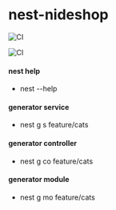 # nest-nideshop

![CI](https://github.com/Kennytian/nest-nideshop/workflows/CI/badge.svg?branch=master)


![CI](https://github.com/Kennytian/nest-nideshop/workflows/CI/badge.svg?branch=release)

#### nest help
- nest --help

#### generator service
- nest g s feature/cats

#### generator controller
- nest g co feature/cats

#### generator module
- nest g mo feature/cats
